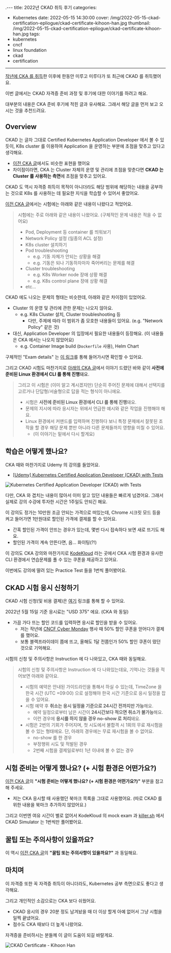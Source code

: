 .---
title: 2022년 CKAD 취득 후기
categories:
- Kubernetes
  date: 2022-05-15 14:30:00
  cover: /img/2022-05-15-ckad-certification-epliogue/ckad-certificate-kihoon-han.jpg
  thumbnail: /img/2022-05-15-ckad-certification-epliogue/ckad-certificate-kihoon-han.jpg 
tags:
- kubernetes
- cncf
- linux foundation
- ckad
- certification
---

[작년에 CKA 를 취득](/2021/12/12/2021-cka-certification-epliogue/)한 이후에 한동안 미루고 미루다가 또 최근에 CKAD 를 취득했어요.

이번 글에서는 CKAD 자격증 준비 과정 및 후기에 대한 이야기를 하려고 해요.

대부분의 내용은 CKA 준비 후기에 적힌 글과 유사해요. 그래서 해당 글을 먼저 보고 오시는 것을 추천드려요.

<!-- more -->

## Overview

CKAD 는 글자 그대로 Certified Kubernetes Application Developer 에서 볼 수 있듯이, K8s cluster 를 이용하여 Application 을 운영하는 부분에 초점을 맞추고 있다고 생각해요.
- [이전 CKA 글](/2021/12/12/2021-cka-certification-epliogue/)에서도 비슷한 표현을 했어요
- 차이점이라면, CKA 는 Cluster 자체의 운영 및 관리에 초점을 맞춘다면 **CKAD 는 Cluster 를 사용하는 측면**에 초점을 맞추고 있어요.

CKAD 도 역시 자격증 취득이 목적이 아니더라도 해당 범위에 해당하는 내용을 공부하는 것으로 K8s 를 사용하는 데 필요한 지식을 학습할 수 있어서 좋았어요.

[이전 CKA 글](/2021/12/12/2021-cka-certification-epliogue/)에서는 시험에는 아래와 같은 내용이 나왔다고 적었어요.

> 시험에는 주로 아래와 같은 내용이 나왔어요. (구체적인 문제 내용은 적을 수 없어요)
> - Pod, Deployment 등 container 를 띄워보기
> - Network Policy 설정 (일종의 ACL 설정)
> - K8s cluster 설치하기
> - Pod troubleshooting
>   - e.g. 기동 자체가 안되는 상황을 해결
>   - e.g. 기동은 되나 기동하자마자 죽어버리는 문제를 해결
> - Cluster troubleshooting
>   - e.g. K8s Worker node 장애 상황 해결
>   - e.g. K8s control plane 장애 상황 해결
> - etc...

CKAD 에도 나오는 문제의 형태는 비슷한데, 아래와 같은 차이점이 있었어요.
- Cluster 의 운영 및 관리에 관한 문제는 나오지 않아요.
  - e.g. K8s Cluster 설치, Cluster troubleshooting 등
    - 다만, 주제에 따라 이 범위가 좀 모호한 내용들이 있어요. (e.g. "Network Policy" 같은 것)
- 대신, Application Developer 의 입장에서 필요한 내용들이 등장해요. (이 내용들은 CKA 에서는 나오지 않았어요)
  - e.g. Container Image build (`Dockerfile` 사용), Helm Chart

구체적인 "Exam details" 는 [이 링크](https://www.cncf.io/certification/ckad/)를 통해 들어가시면 확인할 수 있어요.

그리고 CKAD 시험도 마찬가지로 [아래의 CKA 글](/2021/12/12/2021-cka-certification-epliogue/)에서 이야기 드렸던 바와 같이 **사전에 준비된 Linux 환경에서 CLI 를 통해 진행**돼요.

> 그리고 이 시험은 (이미 알고 계시겠지만) 단순히 주어진 문제에 대해서 선택지를 고르거나 단답형/서술형으로 답을 적는 형식이 아니에요.
> - 시험은 **사전에 준비된 Linux 환경에서 CLI 를 통해 진행**돼요.
> - 문제의 지시에 따라 응시자는 위에서 언급한 예시와 같은 작업을 진행해야 해요.
> - Linux 환경에서 커맨드를 입력하며 진행하다 보니 특정 문제에서 잘못된 조작을 할 경우 해당 문제 뿐만 아니라 다른 문제들까지 영향을 미칠 수 있어요.
>   - (이 이야기는 밑에서 다시 할게요)

## 학습은 어떻게 했나요?

CKA 때와 마찬가지로 Udemy 의 강의를 들었어요.
- [\[Udemy\] Kubernetes Certified Application Developer (CKAD) with Tests](https://www.udemy.com/course/certified-kubernetes-application-developer/)

![Kubernetes Certified Application Developer (CKAD) with Tests](/img/2021-12-12-2021-cka-certification-epliogue/78a13131-d773-416d-80c1-72a9fc0e92c0.jpg)

다만, CKA 와 겹치는 내용이 많아서 이미 알고 있던 내용들은 빠르게 넘겼어요. 그래서 실제로 강의 수강에 투자한 시간은 1주일도 안되긴 해요.

이 강의도 정가는 10만원 조금 안되는 가격으로 떠있는데, Chrome 시크릿 모드 등을 켜고 들어가면 1만원대로 할인된 가격에 결제를 할 수 있어요.
- 간혹 할인된 가격이 안뜨는 경우가 있는데, 몇번 다시 접속하다 보면 새로 뜨기도 해요.
- 할인된 가격이 계속 안뜬다면, 음... 화이팅(?!)

이 강의도 CKA 강의와 마찬가지로 [KodeKloud](https://kodekloud.com/) 라는 곳에서 CKA 시험 환경과 유사한 CLI 환경에서 연습문제를 풀 수 있는 쿠폰을 제공하고 있어요.

이번에도 강의에 딸려 있는 Practice Test 들을 1번씩 풀어봤어요.

## CKAD 시험 응시 신청하기

CKAD 시험 신청(및 비용 결제)은 [여기](https://training.linuxfoundation.org/certification/certified-kubernetes-application-developer-ckad/) 링크를 통해 할 수 있어요.

2022년 5월 15일 기준 응시료는 "USD 375" 에요. (CKA 와 동일)
- 가끔 가다 뜨는 할인 코드를 입력하면 응시료 할인을 받을 수 있어요.
  - 저는 작년에 [CNCF Cyber Monday](https://www.google.com/search?q=cncf+cyber+monday&oq=cncf+cyber+monday&aqs=chrome..69i57j0i30l2.3993j0j1&sourceid=chrome&ie=UTF-8) 행사 때 50% 할인 쿠폰을 얻어다가 결제를 했어요.
  - 보통 블랙프라이데이 쯤에 뜨고, 올해도 1달 전쯤인가 50% 할인 쿠폰이 떴던 것으로 기억해요.

시험의 신청 및 주의사항은 Instruction 에 다 나와있고, CKA 때와 동일해요.

> 시험의 신청 및 주의사항은 Instruction 에 다 나와있는데요, 기억나는 것들을 적어보면 아래와 같아요.
> - 시험의 예약은 안내된 가이드라인을 통해서 하실 수 있는데, TimeZone 을 한국 시간 (UTC +09:00) 으로 설정해야 한국 시간 기준으로 응시 일정을 잡을 수 있어요.
> - 시험 예약 후 **취소는 응시 일정을 기준으로 24시간 전까지만 가능**해요.
>   - 예약 일정으로부터 남은 시간이 **24시간보다 적으면 취소가 불가능**해요.
>   - 이런 경우에 **응시를 하지 않을 경우 no-show 로 처리**돼요.
> - 시험은 2번의 기회가 주어지며, 첫 시도에서 불합격 시 1회의 무료 재시험을 볼 수 있는 형태에요. 단, 아래의 경우에는 무료 재시험을 볼 수 없어요.
>   - no-show 를 한 경우
>   - 부정행위 시도 및 적발된 경우
>   - 2번째 시험을 결제일로부터 1년 이내에 볼 수 없는 경우

## 시험 준비는 어떻게 했나요? (+ 시험 환경은 어떤가요?)

[이전 CKA 글](/2021/12/12/2021-cka-certification-epliogue/)의 **"시험 준비는 어떻게 했나요? (+ 시험 환경은 어떤가요?)"** 부분을 참고해 주세요.
- 저는 CKA 응시할 때 사용했던 북마크 목록을 그대로 사용했어요. (따로 CKAD 를 위한 내용을 북마크 추가하지 않았어요.)

그리고 이번엔 여유 시간이 별로 없어서 KodeKloud 의 mock exam 과 [killer.sh](https://killer.sh/) 에서 CKAD Simulator 는 1번씩만 풀어봤어요.

## 꿀팁 또는 주의사항이 있을까요?

이 역시 [이전 CKA 글](/2021/12/12/2021-cka-certification-epliogue/)의 **"꿀팁 또는 주의사항이 있을까요?"** 과 동일해요.

## 마치며

이 자격증 또한 꼭 자격증 취득이 아니더라도, Kubernetes 공부 측면으로도 좋다고 생각해요.

그리고 개인적인 소감으로는 CKA 보다 쉬웠어요.
- CKAD 응시의 경우 20분 정도 남겨놨을 때 더 이상 할게 아예 없어서 그냥 시험을 일찍 끝냈어요.
- 점수도 CKA 때보다 더 높게 나왔어요.

자격증을 준비하시는 분들께 이 글이 도움이 되길 바랄게요.

![CKAD Certificate - Kihoon Han](/img/2022-05-15-ckad-certification-epliogue/ckad-certificate-kihoon-han.jpg)